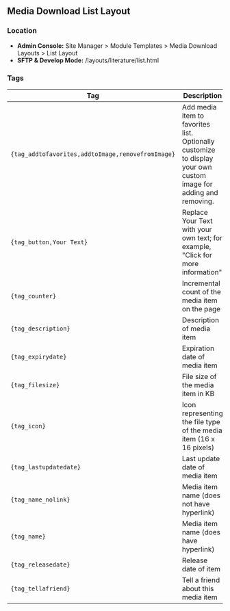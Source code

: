 ## Media Download List Layout

### Location
* **Admin Console:** Site Manager > Module Templates > Media Download Layouts > List Layout
* **SFTP & Develop Mode:** /layouts/literature/list.html
### Tags

Tag | Description
-------------- | -------------
`{tag_addtofavorites,addtoImage,removefromImage}` | Add media item to favorites list. Optionally customize to display your own custom image for adding and removing.
`{tag_button,Your Text}` | Replace Your Text with your own text; for example, "Click for more information"
`{tag_counter}` | Incremental count of the media item on the page
`{tag_description}` | Description of media item
`{tag_expirydate}` | Expiration date of media item
`{tag_filesize}` | File size of the media item in KB
`{tag_icon}` | Icon representing the file type of the media item (16 x 16 pixels)
`{tag_lastupdatedate}` | Last update date of media item
`{tag_name_nolink}` | Media item name (does not have hyperlink)
`{tag_name}` | Media item name (does have hyperlink)
`{tag_releasedate}` | Release date of item
`{tag_tellafriend}` | Tell a friend about this media item
